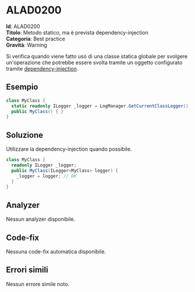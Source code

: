<!--
SPDX-FileCopyrightText: 2022 ALAD SRL <info@alad.cloud>

SPDX-License-Identifier: MIT
-->

# ALAD0200

**Id**: ALAD0200\
**Titolo**: Metodo statico, ma è prevista dependency-injection\
**Categoria**: Best practice\
**Gravità**: Warning

Si verifica quando viene fatto uso di una classe statica globale per svolgere
un'operazione che potrebbe essere svolta tramite un oggetto configurato tramite
[dependency-injection](https://learn.microsoft.com/dotnet/core/extensions/dependency-injection).


## Esempio

```csharp
class MyClass {
  static readonly ILogger _logger = LogManager.GetCurrentClassLogger(); // ALAD0200
  public MyClass() { }
}
```


## Soluzione

Utilizzare la dependency-injection quando possibile.

```csharp
class MyClass {
  readonly ILogger _logger;
  public MyClass(ILogger<MyClass> logger) {
    _logger = logger; // OK
  }
}
```


## Analyzer

Nessun analyzer disponibile.


## Code-fix

Nessuna code-fix automatica disponibile.


## Errori simili

Nessun errore simile noto.
